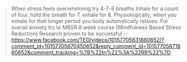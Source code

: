 > When stress feels overwhelming try 4-7-8 breaths Inhale for a count of four, hold the breath for 7, exhale for 8. Physiologically, when you exhale for that longer period you body automatically relaxes. For overall anxiety try to MBSR 8 week course (Mindfulness Based Stress Reduction) Research proven to be successful
> -- https://www.facebook.com/TED/videos/10157705631880652/?comment_id=10157705670450652&reply_comment_id=10157705871860652&comment_tracking=%7B%22tn%22%3A%22R9%22%7D
